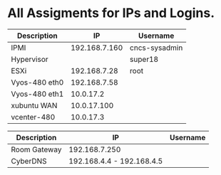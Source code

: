 # All Assigments for IPs and Logins. 



| Description | IP | Username |
|---|---|---|
| IPMI | 192.168.7.160 | cncs-sysadmin |
| Hypervisor |  | super18 |
| ESXi | 192.168.7.28 | root |
| Vyos-480 eth0 | 192.168.7.58 |  |
| Vyos-480 eth1 | 10.0.17.2 |  |
| xubuntu WAN | 10.0.17.100 |  |
| vcenter-480 | 10.0.17.3 |  |


| Description | IP | Username |
|---|---|---|
| Room Gateway | 192.168.7.250 |  |
| CyberDNS | 192.168.4.4 - 192.168.4.5 |  |
